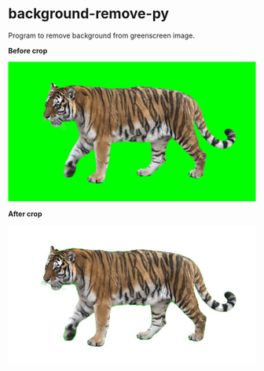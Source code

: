 # background-remove-py
Program to remove background from greenscreen image.

**Before crop**

![Alt text](Imgs/greenscreen.jpg?raw=true "Before")

**After crop**

![Alt text](Imgs/test.jpg?raw=true "After")
